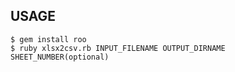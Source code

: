 ## USAGE

    $ gem install roo
    $ ruby xlsx2csv.rb INPUT_FILENAME OUTPUT_DIRNAME SHEET_NUMBER(optional)